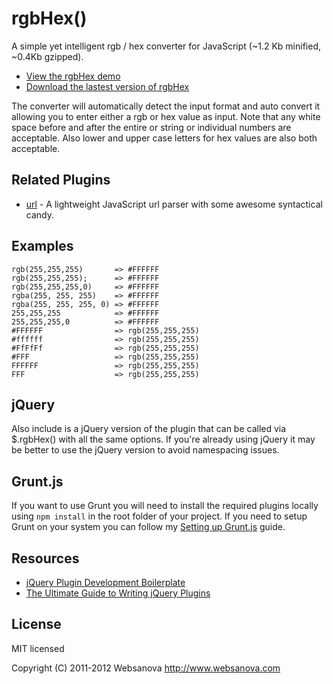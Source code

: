 # rgbHex()

A simple yet intelligent rgb / hex converter for JavaScript (~1.2 Kb minified, ~0.4Kb gzipped).

* [View the rgbHex demo](http://rgbhex.websanova.com)
* [Download the lastest version of rgbHex](https://github.com/websanova/rgbHex/tags)

The converter will automatically detect the input format and auto convert it allowing you to enter either a rgb or hex value as input.  Note that any white space before and after the entire or string or individual numbers are acceptable.  Also lower and upper case letters for hex values are also both acceptable.

## Related Plugins

* [url](https://github.com/websanova/js-url) - A lightweight JavaScript url parser with some awesome syntactical candy.


## Examples

```
rgb(255,255,255)       => #FFFFFF
rgb(255,255,255);      => #FFFFFF
rgb(255,255,255,0)     => #FFFFFF
rgba(255, 255, 255)    => #FFFFFF
rgba(255, 255, 255, 0) => #FFFFFF
255,255,255            => #FFFFFF
255,255,255,0          => #FFFFFF
#FFFFFF                => rgb(255,255,255)
#ffffff                => rgb(255,255,255)
#FfFfFf                => rgb(255,255,255)
#FFF                   => rgb(255,255,255)
FFFFFF                 => rgb(255,255,255)
FFF                    => rgb(255,255,255)
```

## jQuery

Also include is a jQuery version of the plugin that can be called via $.rgbHex() with all the same options.  If you're already using jQuery it may be better to use the jQuery version to avoid namespacing issues.


## Grunt.js

If you want to use Grunt you will need to install the required plugins locally using `npm install` in the root folder of your project.  If you need to setup Grunt on your system you can follow my [Setting up Grunt.js](http://www.websanova.com/blog/javascript/how-to-setup-grunt) guide.


## Resources

* [jQuery Plugin Development Boilerplate](http://wboiler.websanova.com)
* [The Ultimate Guide to Writing jQuery Plugins](http://www.websanova.com/blog/jquery/the-ultimate-guide-to-writing-jquery-plugins)


## License

MIT licensed

Copyright (C) 2011-2012 Websanova http://www.websanova.com